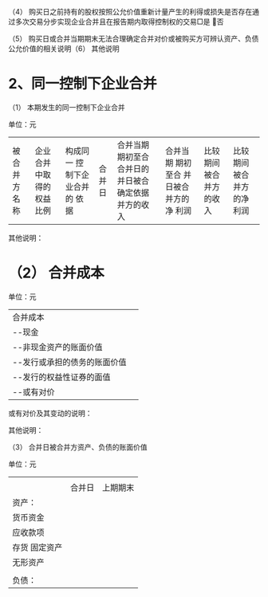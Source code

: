 （4） 购买日之前持有的股权按照公允价值重新计量产生的利得或损失是否存在通过多次交易分步实现企业合并且在报告期内取得控制权的交易□是 否  

（5） 购买日或合并当期期末无法合理确定合并对价或被购买方可辨认资产、负债公允价值的相关说明（6） 其他说明  

# 2、同一控制下企业合并  

（1） 本期发生的同一控制下企业合并  

单位：元  

<html><body><table><tr><td>被合并方 名称</td><td>企业合并 中取得的 权益比例</td><td>构成同一 控制下企 业合并的 依据</td><td>合并日</td><td>合并当期 期初至合 合并日的 并日被合 确定依据 并方的收 入</td><td>合并当期 期初至合 并日被合 并方的净 利润</td><td>比较期间 被合并方 的收入</td><td>比较期间 被合并方 的净利润</td></tr></table></body></html>  

其他说明：  

# （2） 合并成本  

单位：元  


<html><body><table><tr><td>合并成本</td><td></td></tr><tr><td>--现金</td><td></td></tr><tr><td>--非现金资产的账面价值</td><td></td></tr><tr><td>--发行或承担的债务的账面价值</td><td></td></tr><tr><td>--发行的权益性证券的面值</td><td></td></tr><tr><td>--或有对价</td><td></td></tr></table></body></html>  

或有对价及其变动的说明：  

其他说明：  

（3） 合并日被合并方资产、负债的账面价值  

单位：元  


<html><body><table><tr><td rowspan="2"></td><td colspan="2"></td></tr><tr><td>合并日</td><td>上期期末</td></tr><tr><td>资产：</td><td></td><td></td></tr><tr><td>货币资金</td><td></td><td></td></tr><tr><td>应收款项</td><td></td><td></td></tr><tr><td>存货 固定资产</td><td></td><td></td></tr><tr><td>无形资产</td><td></td><td></td></tr><tr><td></td><td></td><td></td></tr><tr><td>负债：</td><td></td><td></td></tr></table></body></html>  